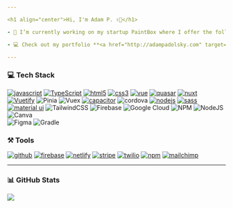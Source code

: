 ```yaml
---

<h1 align="center">Hi, I'm Adam P. ✌🏼</h1>

- 📱 I’m currently working on my startup PaintBox where I offer the following products -> **<a href="http://get.tradeboxpro.app" target="_blank" rel="noopener noreferrer">TradeBox<a>** & **<a href="http://getpaintbox.com" target="_blank" rel="noopener noreferrer">PaintBox<a>**

- 💻 Check out my portfolio **<a href="http://adampadolsky.com" target="_blank" rel="noopener noreferrer">AdamPadolsky.com<a>**

---
```


### 💻 Tech Stack

[![javascript](https://img.shields.io/badge/JavaScript-00C7B7?style=for-the-badge&logo=javascript&logoColor=white)](https://adampadolsky.com)
[![TypeScript](https://img.shields.io/badge/TypeScript-007ACC?style=for-the-badge&logo=typescript&logoColor=white)](https://adampadolsky.com)
[![html5](https://img.shields.io/badge/HTML5-E34F26?style=for-the-badge&logo=html5&logoColor=white)](https://adampadolsky.com)
[![css3](https://img.shields.io/badge/CSS3-1572B6?style=for-the-badge&logo=css3&logoColor=white)](https://adampadolsky.com)
[![vue](https://img.shields.io/badge/Vue-00C7B7?style=for-the-badge&logo=vuedotjs&logoColor=white)](https://adampadolsky.com)
[![quasar](https://img.shields.io/badge/Quasar-F22F46?style=for-the-badge&logo=quasar&logoColor=white)](https://adampadolsky.com)
[![nuxt](https://img.shields.io/badge/Nuxt-0769AD?style=for-the-badge&logo=nuxtdotjs&logoColor=white)](https://adampadolsky.com)
[![Vuetify](https://img.shields.io/badge/Vuetify-563D7C?style=for-the-badge&logo=vuetify&logoColor=white)](https://adampadolsky.com)
![Pinia](https://img.shields.io/badge/Pinia-%234285F4.svg?style=for-the-badge&logo=pinia&logoColor=white) 
![Vuex](https://img.shields.io/badge/Vuex-%23000000.svg?style=for-the-badge&logo=vuex&logoColor=white) 
[![capacitor](https://img.shields.io/badge/capacitor-E34F26?style=for-the-badge&logo=capacitor&logoColor=white)](https://adampadolsky.com)
![cordova](https://img.shields.io/badge/cordova-%23F24E1E.svg?style=for-the-badge&logo=cordova&logoColor=white) 
[![nodejs](https://img.shields.io/badge/Node.js-339933?style=for-the-badge&logo=nodedotjs&logoColor=white)](https://adampadolsky.com)
[![sass](https://img.shields.io/badge/Sass-CC6699?style=for-the-badge&logo=sass&logoColor=white)](https://adampadolsky.com)
[![material ui](https://img.shields.io/badge/Material%20UI-007FFF?style=for-the-badge&logo=mui&logoColor=white)](https://adampadolsky.com)
![TailwindCSS](https://img.shields.io/badge/tailwindcss-%2338B2AC.svg?style=for-the-badge&logo=tailwind-css&logoColor=white) 
![Firebase](https://img.shields.io/badge/firebase-ffca28.svg?style=for-the-badge&logo=firebase&logoColor=black) 
![Google Cloud](https://img.shields.io/badge/Google%20Cloud-%234285F4.svg?style=for-the-badge&logo=google-cloud&logoColor=white) 
![NPM](https://img.shields.io/badge/NPM-%23000000.svg?style=for-the-badge&logo=npm&logoColor=white) 
![NodeJS](https://img.shields.io/badge/node.js-6DA55F?style=for-the-badge&logo=node.js&logoColor=white) 
![Canva](https://img.shields.io/badge/Canva-%2300C4CC.svg?style=for-the-badge&logo=Canva&logoColor=white) 	
![Figma](https://img.shields.io/badge/figma-%23F24E1E.svg?style=for-the-badge&logo=figma&logoColor=white) 
![Gradle](https://img.shields.io/badge/Gradle-02303A.svg?style=for-the-badge&logo=Gradle&logoColor=white)
  <!-- [![react](https://img.shields.io/badge/React-007FFF?style=for-the-badge&logo=react&logoColor=white)](https://adampadolsky.com) -->
<!-- ![Redux](https://img.shields.io/badge/redux-%23593d88.svg?style=for-the-badge&logo=redux&logoColor=white)  -->

### ⚒️ Tools

<!-- [![git](https://img.shields.io/badge/GIT-E44C30?style=for-the-badge&logo=git&logoColor=white)](https://adampadolsky.com) -->
[![github](https://img.shields.io/badge/GitHub-323330?style=for-the-badge&logo=github&logoColor=white)](https://adampadolsky.com)
[![firebase](https://img.shields.io/badge/firebase-ffca28?style=for-the-badge&logo=firebase&logoColor=black)](https://adampadolsky.com)
[![netlify](https://img.shields.io/badge/Netlify-00C7B7?style=for-the-badge&logo=netlify&logoColor=white)](https://adampadolsky.com)
[![stripe](https://img.shields.io/badge/Stripe-FF6C37?style=for-the-badge&logo=Stripe&logoColor=white)](https://adampadolsky.com)
[![twilio](https://img.shields.io/badge/Twilio-F22F46?style=for-the-badge&logo=Twilio&logoColor=white)](https://adampadolsky.com)
[![npm](https://img.shields.io/badge/npm-CB3837?style=for-the-badge&logo=npm&logoColor=white)](https://adampadolsky.com)
[![mailchimp](https://img.shields.io/badge/mailchimp-ffca28?style=for-the-badge&logo=mailchimp&logoColor=black)](https://adampadolsky.com)

<!-- ### 🧠 Favorite IDE/text editors -->

<!-- [![vscode](https://img.shields.io/badge/Visual_Studio_Code-00C7B7?style=for-the-badge&logo=visual%20studio%20code&logoColor=white)](https://adampadolsky.com)
[![codesandbox](https://img.shields.io/badge/Codesandbox-000000?style=for-the-badge&logo=CodeSandbox&logoColor=white)](https://adampadolsky.com)
[![notepad++](https://img.shields.io/badge/Notepad++-90E59A.svg?style=for-the-badge&logo=notepad%2B%2B&logoColor=black)](https://adampadolsky.com) -->
<!-- [![webstorm](https://img.shields.io/badge/WebStorm-000000?style=for-the-badge&logo=WebStorm&logoColor=white)](https://adampadolsky.com)
[![pycharm](https://img.shields.io/badge/PyCharm-000000.svg?&style=for-the-badge&logo=PyCharm&logoColor=white)](https://adampadolsky.com)
[![intellijidea](https://img.shields.io/badge/IntelliJIDEA-000000.svg?style=for-the-badge&logo=intellij-idea&logoColor=white)](https://adampadolsky.com)
[![replit](https://img.shields.io/badge/replit-667881?style=for-the-badge&logo=replit&logoColor=white)](https://adampadolsky.com) -->

<!-- ### 💻 Workspace -->

<!-- [![macBook pro](https://img.shields.io/badge/MacBookPro-0078D6?style=for-the-badge&logo=apple&logoColor=white)](https://adampadolsky.com) -->
<!-- [![apple monitor](https://img.shields.io/badge/monitor%apple-83B81A?style=for-the-badge&logo=apple&logoColor=white)](https://adampadolsky.com) -->
<!-- [![hp laptop](https://img.shields.io/badge/hp%20laptop-0096D6?style=for-the-badge&logo=hp&logoColor=white)](https://adampadolsky.co)
[![apple monitor](https://img.shields.io/badge/acer%apple-83B81A?style=for-the-badge&logo=apple&logoColor=white)](https://adampadolsky.co) -->

---

### 📊 GitHub Stats 
<!-- ![](https://github-readme-stats.vercel.app/api?username=apadolsky&theme=tokyonight&hide_border=true&include_all_commits=true&count_private=false)<br/> -->
![](https://github-readme-streak-stats.herokuapp.com/?user=apadolsky&theme=tokyonight&hide_border=true)<br/>
<!-- [![Top Langs](https://github-readme-stats.vercel.app/api/top-langs/?username=apadolsky&layout=compact)](https://github.com/apadolsky/github-readme-stats) -->
<!-- ![](https://github-readme-stats.vercel.app/api/top-langs/?username=apadolsky&theme=tokyonight&hide_border=true&include_all_commits=true&count_private=false&layout=compact) -->
<!-- [![Top Langs](https://github-readme-stats.vercel.app/api/top-langs/?username=apadolsky)](https://github.com/apadolsky/github-readme-stats) -->
<!-- [![Top Langs](https://github-readme-stats.vercel.app/api/top-langs/?username=apadolsky)](https://github.com/apadolsky/github-readme-stats) -->

<!---
apadolsky/apadolsky is a ✨ special ✨ repository because its `README.md` (this file) appears on your GitHub profile.
You can click the Preview link to take a look at your changes.
--->
